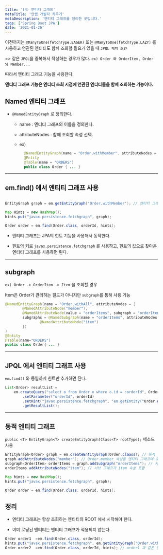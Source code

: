 ```yaml
---
title: '(4) 엔티티 그래프'
metaTitle: '만렙 개발자 키우기'
metaDescription: '엔티티 그래프를 정리한 곳입니다.'
tags: ['Spring Boot JPA']
date: '2021-01-26'
---
```


이전까지는 `@ManyToOne(fetchType.EAGER)` 또는 `@ManyToOne(fetchType.LAZY)` 를 사용하고 연관된 엔티티도 함께 조회할 필요가 있을 때 `JPQL 패치 조인`

=> 같은 `JPQL`을 중복해서 작성하는 경우가 많다. `ex) Order 와 OrderItem, Order 와 Member...`

따라서 엔티티 그래프 기능을 사용한다.

**엔티티 그래프 기능은 엔티티 조회 시점에 연관된 엔티티들을 함께 조회하는 기능이다.**

## Named 엔티티 그래프

- `@NamedEntityGraph` 로 정의한다.

  - name : 엔티티 그래프의 이름을 정의한다.

  - attributeNodes : 함께 조회할 속성 선택.

  - ex)

    ```java
      @NamedEntityGraph(name = "Order.withMember", attributeNodes = { @NamedAttributeNode("member") })
      @Entity
      @Table(name = "ORDERS")
      public class Order { ... }
    ```

---

## em.find() 에서 엔티티 그래프 사용

```java

EntityGraph graph = em.getEntityGraph("Order.withMember"); // 엔티티 그래프 획득

Map Hints = new HashMap();
hints.put("javax.persistence.fetchgraph", graph);

Order order = em.find(Order.class, orderId, hints);

```

- 엔티티 그래프는 JPA의 힌트 기능을 사용해서 동작한다.


- 힌트의 키로 `javax.persistence.fetchgraph` 를 사용하고, 힌트의 값으로 찾아온 엔티티 그래프를 사용하면 된다.

---

## subgraph

`ex) Order -> OrderItem -> Item` 을 조회할 경우

Item은 Order가 관리하는 필드가 아니지만 `subgraph`를 통해 사용 가능

```java
@NamedEntityGraph(name = "Order.withAll", attributeNodes = {
        @NamedAttributeNode("member"),
        @NamedAttributeNode(value = "orderItems", subgraph = "orderItems")},
        subgraphs = @NamedSubgraph(name = "orderItems", attributeNodes = { // 여기서는 서브그래프의 이름을 orderItems 라고 지정한 것
                @NamedAttributeNode("item")
        })
)
@Entity
@Table(name="ORDERS")
public class Order{ ... }
```

---

## JPQL 에서 엔티티 그래프 사용

`em.find()` 와 동일하게 힌트만 추가하면 된다.

```java
List<Order> resultList =
    em.createQuery("select o from Order o where o.id = :orderId", Order.class)
        .setParameter("orderId", orderId)
        .setHint("javax.persistence.fetchgraph", "em.getEntity("Order.withAll"))
        .getResultList();
```

---

## 동적 엔티티 그래프

`public <T> EntityGraph<T> createEntityGraph(Class<T> rootType);` 메소드 사용

```java
EntityGraph<Order> graph = em.createEntityGraph(Order.claass); // 동적 엔티티 그래프 생성
graph.addAttributeNodes("member"); // Order.member 속성을 엔티티 그래프에 포함
subgraph<OrderItem> orderItems = graph.addSubgraph("orderItems"); // 서브 그래프 포함
orderItems.addAttributeNodes("item"); // 서브 그래프가 item 속성 포함

Map hints = new HashMap();
hints.put("javax.persistence.fetchgraph", graph);

Order order = em.find(Order.class, orderId, hints);
```

## 정리

- 엔티티 그래프는 항상 조회하는 엔티티의 ROOT 에서 시작해야 한다.


- 이미 로딩된 엔티티는 엔티티 그래프가 적용되지 않는다.

```java
Order order1  =em.find(Order.class, orderId);
hints.put("javax.persistence.fetchgraph", em.getEntityGraph("Order.withMember"));
Order order2  =em.find(Order.class, orderId, hints); // order1 과 같은 인스턴스 반환
```

